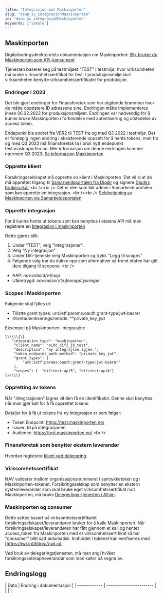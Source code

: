 ```yaml
---
title: "Integrasjon mot Maskinporten"
slug: "dsop_su_integrasjonMaskinporten"
id: "dsop_su_integrasjonMaskinporten"
keywords: ["sample"]
---
```


## Maskinporten

Digitaliseringsdirektoratets dokumentasjon om Maskinporten: [Slik bruker du Maskinporten som API-konsument](https://docs.digdir.no/docs/Maskinporten/maskinporten_guide_apikonsument)

Tjenesten baserer seg på testmiljøet "TEST" i testmiljø, hvor virksomheten må bruke virksomhetssertifikat for test. I produksjonsmiljø skal virksomheten benytte virksomhetssertifikatet for produksjon.

### Endringer i 2023

Det ble gjort endringer for Finansforetak som har utgående brannmur hvor de måtte oppdatere ID adressene sine. Endringen måtte implementeres innen 06.02.2023 for produksjonsmiljøet. Endringen var nødvendig for å kunne bruke Maskinporten i forbindelse med autentisering og utstedelse av access token. 

Endepunkt ble endret fra VER2 til TEST fra og med Q3 2022 i testmiljø.
Det er foreløpig ingen endring i eksisterende oppsett for å hente tokens, men fra og med Q3 2023 må finansforetak ta i bruk nytt endepunkt test.maskinporten.no. Mer informasjon om denne endringen kommer nærmere Q3 2023. [Se informasjon Maskinporten](https://samarbeid.digdir.no/maskinporten/maskinporten/1245)

### Opprette klient

Forsikringsselskapet må opprette en klient i Maskinporten. Det vil si at de må opprettet tilgang til [Samarbeidsportalen fra Digdir](https://samarbeid.digdir.no/maskinporten/maskinporten/25) og signere [Digdirs brukervilkår](https://samarbeid.digdir.no/maskinporten/bruksvilkar-private-kunder-i-maskinporten/73)
<br \/><br \/>
Det er den som blir admin i Samarbeidsportalen som kan opprette en integrasjon.
<br \/><br \/>
[Selvbetjening av Maskinporten via Samarbeidsportalen](https://docs.digdir.no/docs/Maskinporten/maskinporten_sjolvbetjening_web#tilgang-i-produksjonsmilj%C3%B8)

### Opprette integrasjon

For å kunne hente ut tokens som kan benyttes i etatens API må man registrere en [Integrasjon i maskinporten](https://docs.digdir.no/docs/Maskinporten/maskinporten_guide_apikonsument#4-opprett-en-integrasjon-i-maskinporten)

Dette gjøres slik:

1. Under "TEST", velg "Integrasjoner".
2. Velg "Ny integrasjon"
3. Under Difi-tjeneste velg Maskinporten og trykk "Legg til scopes"
4. Følgende valg bør da dukke opp som alternativer så fremt etaten har gitt dere tilgang til scopene: <br \/>

* AAP: *nav:arbeid/v1/aap*
* Uføretrygd: *nav:helse/v1/uforeopplysninger*

### Scopes i Maskinporten

Følgende skal fylles ut:

* Tillatte grant types: urn:ietf:params:oauth:grant-type:jwt-bearer
* Klientautentiseringsmetode: **private_key_jwt

Eksempel på Maskinporten-integrasjon:
```
\\\\\\{\}
   "integration_type": "maskinporten",
    "client_name": "oidc_difi_jb_test",
    "description": "ny integrajson igjen.",
    "token_endpoint_auth_method": "private_key_jwt",
    "grant_types": [
        "urn:ietf:params:oauth:grant-type:jwt-bearer"
    ],
    "scopes": [  "difitest:api3", "difitest:api4"]
\\\\\\}
```

### Oppretting av tokens

Når "Integrasjonen" lagres vil den få en identifikator. Denne skal benyttes når man gjør kall for å få opprettet tokens.

Detaljer for å få ut tokens fra ny integrasjon er som følger:

* Token Endpoint: https://test.maskinporten.no/
* Issuer: Id på integrasjonen
* Audience: https://test.maskinporten.no/
<br \/>

### Finansforetak som benytter ekstern leverandør

Hvordan registrere [klient ved delegering](https://docs.digdir.no/docs/Maskinporten/maskinporten_guide_apikonsument#registrere-klient-som-leverand%C3%B8r-for-ekstern-delegering).

### Virksomhetssertifikat

NAV validerer mellom organisasjonsnummeret i samtykketoken og i Maskinporten-tokenet. Forsikringsselskap som benytter en ekstern systemleverandør som skal bruke eget virksomhetssertifikat mot Maskinporten, må bruke [Delegerings-tjenesten i Altinn](https://docs.digdir.no/docs/Maskinporten/maskinporten_guide_apikonsument#bruke-delegering-via-altinn-autorisasjon).

### Maskinporten og consumer

Dette settes basert på virksomhetssertifikatet forsikringselskapet/leverandøren bruker for å kalle Maskinporten. Når forsikringselskapet/leverandøren har fått gjennom et kall og hentet access_token fra Maskinporten med et virksomhetssertifikat så har "consumer" blitt satt automatisk. Innholdet i tokenet kan verifiseres med [https://jwt.io](https://jwt.io).

Ved bruk av delegeringstjenesten, må man angi hvilket forsikringsselskap/leverandør som man kaller på vegne av.

## Endringslogg

| Dato         | Endring i dokumentasjon   |
| ------------- | ------------------------ |  | |   |
